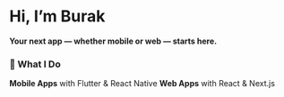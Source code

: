 # Hi, I’m Burak

**Your next app — whether mobile or web — starts here.**

### 🚀 What I Do
**Mobile Apps** with Flutter & React Native
**Web Apps** with React & Next.js


